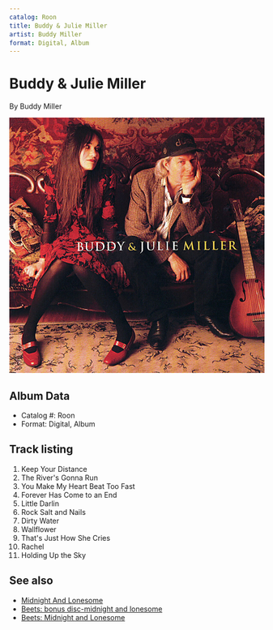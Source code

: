 ```yaml
---
catalog: Roon
title: Buddy & Julie Miller
artist: Buddy Miller
format: Digital, Album
---
```


# Buddy & Julie Miller

By Buddy Miller

![](../../assets/albumcovers/Buddy_Miller-Buddy_and_Julie_Miller.png)

## Album Data

- Catalog #: Roon
- Format: Digital, Album


## Track listing


1. Keep Your Distance
2. The River's Gonna Run
3. You Make My Heart Beat Too Fast
4. Forever Has Come to an End
5. Little Darlin
6. Rock Salt and Nails
7. Dirty Water
8. Wallflower
9. That's Just How She Cries
10. Rachel
11. Holding Up the Sky


## See also

- [Midnight And Lonesome](Midnight_And_Lonesome.md)
- [Beets: bonus disc-midnight and lonesome](../../Beets/Buddy_Miller/bonus_disc-midnight_and_lonesome.md)
- [Beets: Midnight and Lonesome](../../Beets/Buddy_Miller/Midnight_and_Lonesome.md)
